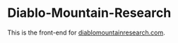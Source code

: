 # Diablo-Mountain-Research
This is the front-end for <a href='https://diablomountainresearch.com'>diablomountainresearch.com</a>.

